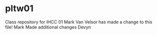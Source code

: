 # pltw01
Class repository for IHCC 01
Mark Van Velsor has made a change to this file!
Mark Made additional changes
Devyn

